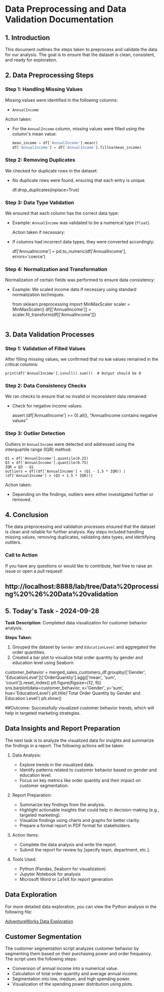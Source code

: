 # Data Preprocessing and Data Validation Documentation

## 1. Introduction
This document outlines the steps taken to preprocess and validate the data for our analysis. The goal is to ensure that the dataset is clean, consistent, and ready for exploration.

## 2. Data Preprocessing Steps

### Step 1: Handling Missing Values
Missing values were identified in the following columns:
- `AnnualIncome`

Action taken:
- For the `AnnualIncome` column, missing values were filled using the column's mean value:
    ```python
    mean_income = df['AnnualIncome'].mean()
    df['AnnualIncome'] = df['AnnualIncome'].fillna(mean_income)
    ```

### Step 2: Removing Duplicates
We checked for duplicate rows in the dataset:
- No duplicate rows were found, ensuring that each entry is unique.

   df.drop_duplicates(inplace=True)
    
### Step 3: Data Type Validation
We ensured that each column has the correct data type:
- Example: `AnnualIncome` was validated to be a numerical type (`float`).

    Action taken if necessary:
- If columns had incorrect data types, they were converted accordingly:
    
    df['AnnualIncome'] = pd.to_numeric(df['AnnualIncome'], errors='coerce')
    

### Step 4: Normalization and Transformation
Normalization of certain fields was performed to ensure data consistency:
- Example: We scaled income data if necessary using standard normalization techniques.

    
    from sklearn.preprocessing import MinMaxScaler
    scaler = MinMaxScaler()
    df[['AnnualIncome']] = scaler.fit_transform(df[['AnnualIncome']])
    ```

## 3. Data Validation Processes

### Step 1: Validation of Filled Values
After filling missing values, we confirmed that no `NaN` values remained in the critical columns:
   
    print(df['AnnualIncome'].isnull().sum())  # Output should be 0
    

### Step 2: Data Consistency Checks
We ran checks to ensure that no invalid or inconsistent data remained:
- Check for negative income values:
   
    assert (df['AnnualIncome'] >= 0).all(), "AnnualIncome contains negative values"
    

### Step 3: Outlier Detection
Outliers in `AnnualIncome` were detected and addressed using the interquartile range (IQR) method:
    
    Q1 = df['AnnualIncome'].quantile(0.25)
    Q3 = df['AnnualIncome'].quantile(0.75)
    IQR = Q3 - Q1
    outliers = df[(df['AnnualIncome'] < (Q1 - 1.5 * IQR)) | (df['AnnualIncome'] > (Q3 + 1.5 * IQR))]


Action taken:
- Depending on the findings, outliers were either investigated further or removed.

## 4. Conclusion
The data preprocessing and validation processes ensured that the dataset is clean and reliable for further analysis. Key steps included handling missing values, removing duplicates, validating data types, and identifying outliers.


### Call to Action
If you have any questions or would like to contribute, feel free to raise an issue or open a pull request!

## http://localhost:8888/lab/tree/Data%20processing%20%26%20Data%20validation

## 5. Today's Task - 2024-09-28
**Task Description**: Completed data visualization for customer behavior analysis.

**Steps Taken**:
1. Grouped the dataset by `Gender` and `EducationLevel` and aggregated the order quantities.
2. Created a bar plot to visualize total order quantity by gender and education level using Seaborn
   
customer_behavior = merged_sales_customers_df.groupby(['Gender', 'EducationLevel'])['OrderQuantity'].agg(['mean', 'sum', 'count']).reset_index()
plt.figure(figsize=(12, 6))
sns.barplot(data=customer_behavior, x='Gender', y='sum', hue='EducationLevel')
plt.title('Total Order Quantity by Gender and Education Level')
plt.show()

##Outcome: Successfully visualized customer behavior trends, which will help in targeted marketing strategies.

##  Data Insights and Report Preparation

The next task is to analyze the visualized data for insights and summarize the findings in a report. The following actions will be taken:

1. Data Analysis:
   - Explore trends in the visualized data.
   - Identify patterns related to customer behavior based on gender and education level.
   - Focus on key metrics like order quantity and their impact on customer segmentation.

2. Report Preparation:
   - Summarize key findings from the analysis.
   - Highlight actionable insights that could help in decision-making (e.g., targeted marketing).
   - Visualize findings using charts and graphs for better clarity.
   - Prepare a formal report in PDF format for stakeholders.

3. Action Items:
   - Complete the data analysis and write the report.
   - Submit the report for review by [specify team, department, etc.].

4. Tools Used:
   - Python (Pandas, Seaborn for visualization)
   - Jupyter Notebook for analysis
   - Microsoft Word or LaTeX for report generation

## Data Exploration

For more detailed data exploration, you can view the Python analysis in the following file:

[AdventureWorks Data Exploration](http://localhost:8888/notebooks/AdventureWorks_Data_Exploration.ipynb)

## Customer Segmentation

The customer segmentation script analyzes customer behavior by segmenting them based on their purchasing power and order frequency. The script uses the following steps:
- Conversion of annual income into a numerical value.
- Calculation of total order quantity and average annual income.
- Segmentation into low, medium, and high spending power.
- Visualization of the spending power distribution using plots.
